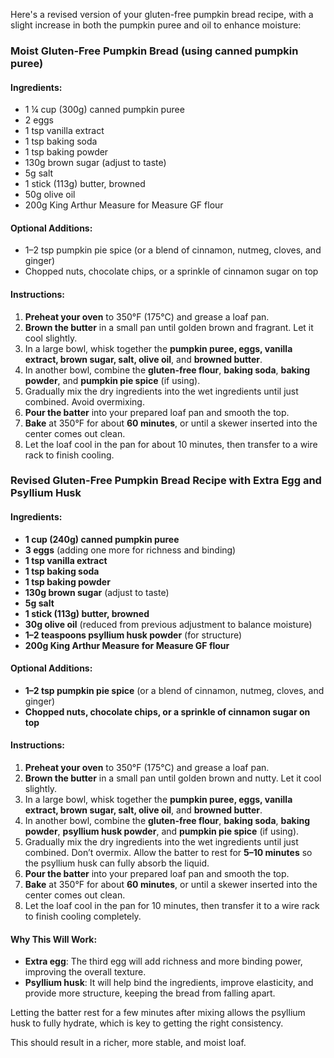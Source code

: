 Here's a revised version of your gluten-free pumpkin bread recipe, with a slight increase in both the pumpkin puree and oil to enhance moisture:

### Moist Gluten-Free Pumpkin Bread (using canned pumpkin puree)

#### Ingredients:
- 1 ¼ cup (300g) canned pumpkin puree
- 2 eggs
- 1 tsp vanilla extract
- 1 tsp baking soda
- 1 tsp baking powder
- 130g brown sugar (adjust to taste)
- 5g salt
- 1 stick (113g) butter, browned
- 50g olive oil
- 200g King Arthur Measure for Measure GF flour

#### Optional Additions:
- 1–2 tsp pumpkin pie spice (or a blend of cinnamon, nutmeg, cloves, and ginger)
- Chopped nuts, chocolate chips, or a sprinkle of cinnamon sugar on top

#### Instructions:
1. **Preheat your oven** to 350°F (175°C) and grease a loaf pan.
2. **Brown the butter** in a small pan until golden brown and fragrant. Let it cool slightly.
3. In a large bowl, whisk together the **pumpkin puree, eggs, vanilla extract, brown sugar, salt, olive oil**, and **browned butter**.
4. In another bowl, combine the **gluten-free flour**, **baking soda**, **baking powder**, and **pumpkin pie spice** (if using).
5. Gradually mix the dry ingredients into the wet ingredients until just combined. Avoid overmixing.
6. **Pour the batter** into your prepared loaf pan and smooth the top.
7. **Bake** at 350°F for about **60 minutes**, or until a skewer inserted into the center comes out clean.
8. Let the loaf cool in the pan for about 10 minutes, then transfer to a wire rack to finish cooling.

### Revised Gluten-Free Pumpkin Bread Recipe with Extra Egg and Psyllium Husk

#### Ingredients:

- **1 cup (240g) canned pumpkin puree**
- **3 eggs** (adding one more for richness and binding)
- **1 tsp vanilla extract**
- **1 tsp baking soda**
- **1 tsp baking powder**
- **130g brown sugar** (adjust to taste)
- **5g salt**
- **1 stick (113g) butter, browned**
- **30g olive oil** (reduced from previous adjustment to balance moisture)
- **1–2 teaspoons psyllium husk powder** (for structure)
- **200g King Arthur Measure for Measure GF flour**

#### Optional Additions:

- **1–2 tsp pumpkin pie spice** (or a blend of cinnamon, nutmeg, cloves, and ginger)
- **Chopped nuts, chocolate chips, or a sprinkle of cinnamon sugar on top**

#### Instructions:

1. **Preheat your oven** to 350°F (175°C) and grease a loaf pan.
2. **Brown the butter** in a small pan until golden brown and nutty. Let it cool slightly.
3. In a large bowl, whisk together the **pumpkin puree, eggs, vanilla extract, brown sugar, salt, olive oil**, and **browned butter**.
4. In another bowl, combine the **gluten-free flour**, **baking soda**, **baking powder**, **psyllium husk powder**, and **pumpkin pie spice** (if using).
5. Gradually mix the dry ingredients into the wet ingredients until just combined. Don’t overmix. Allow the batter to rest for **5–10 minutes** so the psyllium husk can fully absorb the liquid.
6. **Pour the batter** into your prepared loaf pan and smooth the top.
7. **Bake** at 350°F for about **60 minutes**, or until a skewer inserted into the center comes out clean.
8. Let the loaf cool in the pan for 10 minutes, then transfer it to a wire rack to finish cooling completely.

#### Why This Will Work:

- **Extra egg**: The third egg will add richness and more binding power, improving the overall texture.
- **Psyllium husk**: It will help bind the ingredients, improve elasticity, and provide more structure, keeping the bread from falling apart.

Letting the batter rest for a few minutes after mixing allows the psyllium husk to fully hydrate, which is key to getting the right consistency.

This should result in a richer, more stable, and moist loaf.
